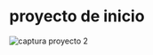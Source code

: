 <h1>proyecto de inicio</h1>

![captura proyecto 2](https://github.com/maximiliano94/proyectoinicio/assets/33096329/19df6a5a-70a1-4084-9664-56a3de399d88)
